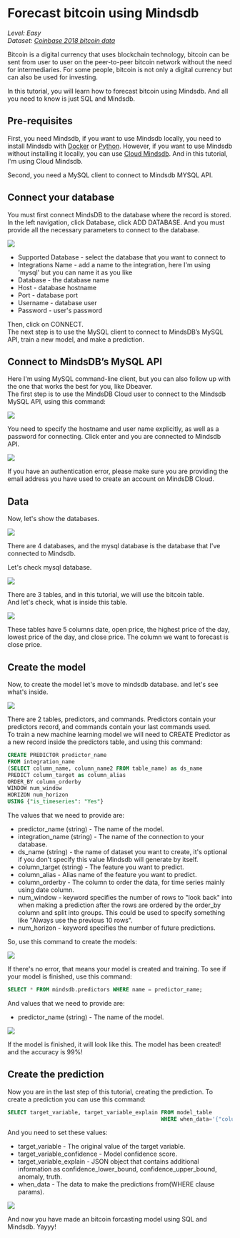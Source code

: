 
# Forecast bitcoin using Mindsdb

*Level: Easy*  
*Dataset: [Coinbase 2018 bitcoin data](https://www.kaggle.com/gorgia/bitcoin-markets?select=btc_usd_Coinbase.csv)*

Bitcoin is a digital currency that uses blockchain technology, bitcoin can be sent from user to user on the peer-to-peer bitcoin network
without the need for intermediaries. For some people, bitcoin is not only a digital currency but can also be used for investing.

In this tutorial, you will learn how to forecast bitcoin using Mindsdb. And all you need to know is just SQL and Mindsdb.

## Pre-requisites

First, you need Mindsdb, if you want to use Mindsdb locally, you need to install Mindsdb with
[Docker](https://docs.mindsdb.com/deployment/docker/) or [Python](https://docs.mindsdb.com/deployment/pypi/). 
However, if you want to use Mindsdb without installing it locally, you can use [Cloud Mindsdb](https://cloud.mindsdb.com/signup). 
And in this tutorial, I'm using Cloud Mindsdb.

Second, you need a MySQL client to connect to Mindsdb MYSQL API.

## Connect your database

You must first connect MindsDB to the database where the record is stored. 
In the left navigation, click  Database, click  ADD DATABASE. 
And you must provide all the necessary parameters to connect to the database.

![](https://github.com/kinkusuma/mindsdb/blob/add-regression-tutorial-sql/docs/mindsdb-docs/docs/assets/sql/tutorials/insurance-cost-prediction/add-database-cloud-mindsdb-sql.png)

* Supported Database - select the database that you want to connect to
* Integrations Name - add a name to the integration, here I'm using 'mysql' but you can name it as you like
* Database - the database name
* Host - database hostname
* Port - database port
* Username - database user
* Password - user's password

Then, click on CONNECT.  
The next step is to use the MySQL client to connect to MindsDB’s MySQL API, train a new model, and make a prediction.

## Connect to MindsDB’s MySQL API

Here I'm using MySQL command-line client, but you can also follow up with the one that works the best for you, like Dbeaver.  
The first step is to use the MindsDB Cloud user to connect to the Mindsdb MySQL API, using this command:

![](https://github.com/kinkusuma/mindsdb/blob/add-regression-tutorial-sql/docs/mindsdb-docs/docs/assets/sql/tutorials/insurance-cost-prediction/connect-mindsdb-sql.png)

You need to specify the hostname and user name explicitly, as well as a password for connecting. Click enter and you are connected to Mindsdb API.

![](https://github.com/kinkusuma/mindsdb/blob/add-regression-tutorial-sql/docs/mindsdb-docs/docs/assets/sql/tutorials/insurance-cost-prediction/success-connect-sql.png)

If you have an authentication error, please make sure you are providing the email address you have used to create an account on MindsDB Cloud.

## Data

Now, let's show the databases.

![](https://github.com/kinkusuma/mindsdb/blob/add-regression-tutorial-sql/docs/mindsdb-docs/docs/assets/sql/tutorials/insurance-cost-prediction/show-databases-sql.png)

There are 4 databases, and the mysql database is the database that I've connected to Mindsdb.

Let's check mysql database.

![](https://github.com/kinkusuma/mindsdb/blob/add-regression-tutorial-sql/docs/mindsdb-docs/docs/assets/sql/tutorials/insurance-cost-prediction/show-tables-sql.png)

There are 3 tables, and in this tutorial, we will use the bitcoin table.  
And let's check, what is inside this table.

![](https://github.com/kinkusuma/mindsdb/blob/add-regression-tutorial-sql/docs/mindsdb-docs/docs/assets/sql/tutorials/insurance-cost-prediction/show-bitcoin-table.png)

These tables have 5 columns date, open price, the highest price of the day, lowest price of the day, and close price. 
The column we want to forecast is close price.


## Create the model

Now, to create the model let's move to mindsdb database. and let's see what's inside.

![](https://github.com/kinkusuma/mindsdb/blob/add-regression-tutorial-sql/docs/mindsdb-docs/docs/assets/sql/tutorials/insurance-cost-prediction/show-tables-sql-2.png)

There are 2 tables, predictors, and commands. Predictors contain your predictors record, and commands contain your last commands used.  
To train a new machine learning model we will need to CREATE Predictor as a new record inside the predictors table, and using this command:

```sql
CREATE PREDICTOR predictor_name
FROM integration_name
(SELECT column_name, column_name2 FROM table_name) as ds_name
PREDICT column_target as column_alias
ORDER_BY column_orderby
WINDOW num_window
HORIZON num_horizon
USING {"is_timeseries": "Yes"}
```

The values that we need to provide are:

* predictor_name (string) - The name of the model.
* integration_name (string) - The name of the connection to your database.
* ds_name (string) - the name of dataset you want to create, it's optional if you don't specify this value Mindsdb will generate by itself.
* column_target (string) - The feature you want to predict.
* column_alias - Alias name of the feature you want to predict.
* column_orderby - The column to order the data, for time series mainly using date column.
* num_window - keyword specifies the number of rows to "look back" into when making a prediction after the rows are ordered by the order_by column and split into groups. 
This could be used to specify something like "Always use the previous 10 rows".
* num_horizon - keyword specifies the number of future predictions. 

So, use this command to create the models:

![](https://github.com/kinkusuma/mindsdb/blob/add-regression-tutorial-sql/docs/mindsdb-docs/docs/assets/sql/tutorials/insurance-cost-prediction/create-predictor-bitcoin-sql.png)

If there's no error, that means your model is created and training. To see if your model is finished, use this command:

```sql
SELECT * FROM mindsdb.predictors WHERE name = predictor_name;
```

And values that we need to provide are:

* predictor_name (string) - The name of the model.

![](https://github.com/kinkusuma/mindsdb/blob/add-regression-tutorial-sql/docs/mindsdb-docs/docs/assets/sql/tutorials/insurance-cost-prediction/show-predictor-bitcoin-sql.png)

If the model is finished, it will look like this. The model has been created! and the accuracy is 99%!

## Create the prediction

Now you are in the last step of this tutorial, creating the prediction. To create a prediction you can use this command:

```sql
SELECT target_variable, target_variable_explain FROM model_table 
                                                WHERE when_data='{"column3": "value", "column2": "value"}';
```

And you need to set these values:
- target_variable - The original value of the target variable.
- target_variable_confidence - Model confidence score.
- target_variable_explain - JSON object that contains additional information as confidence_lower_bound, confidence_upper_bound, anomaly, truth.
- when_data - The data to make the predictions from(WHERE clause params).

![](https://github.com/kinkusuma/mindsdb/blob/add-regression-tutorial-sql/docs/mindsdb-docs/docs/assets/sql/tutorials/insurance-cost-prediction/create-prediction-bitcoin-sql.png)

And now you have made an bitcoin forcasting model using SQL and Mindsdb. Yayyy!
